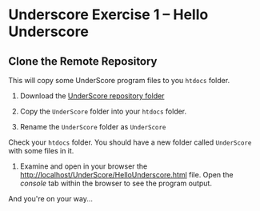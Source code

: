 # Underscore Exercise 1 – Hello Underscore

## Clone the Remote Repository

This will copy some UnderScore program files to you ``htdocs`` folder.

1.	Download the [UnderScore repository folder](../..)

1.	Copy the `UnderScore` folder into your `htdocs` folder.  

1.	Rename the `UnderScore` folder as `UnderScore`

Check your ``htdocs`` folder.  You should have a new folder called ``UnderScore`` with some files in it.


<!-- 1.	Download *Underscore* development version from [http://underscore.org](http://underscorejs.org).  Save it in the ``UnderScore`` folder. -->

1.	Examine and open in your browser the [http://localhost/UnderScore/HelloUnderscore.html](http://localhost/UnderScore/HelloUnderscore.html) file.  Open the *console* tab within the browser to see the program output.

And you're on your way...